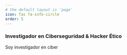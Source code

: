 ```yaml
---
# the default layout is 'page'
icon: fas fa-info-circle
order: 5
---
```


### Investigador en Ciberseguridad & Hacker Ético

Soy investigador en ciber
